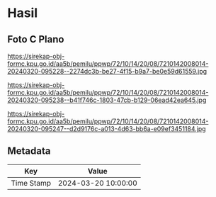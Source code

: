 # Hasil

## Foto C Plano

https://sirekap-obj-formc.kpu.go.id/aa5b/pemilu/ppwp/72/10/14/20/08/7210142008014-20240320-095228--2274dc3b-be27-4f15-b9a7-be0e59d61559.jpg

https://sirekap-obj-formc.kpu.go.id/aa5b/pemilu/ppwp/72/10/14/20/08/7210142008014-20240320-095238--b41f746c-1803-47cb-b129-06ead42ea645.jpg

https://sirekap-obj-formc.kpu.go.id/aa5b/pemilu/ppwp/72/10/14/20/08/7210142008014-20240320-095247--d2d9176c-a013-4d63-bb6a-e09ef3451184.jpg


## Metadata

| Key        | Value               |
| ---------- | ------------------- |
| Time Stamp | 2024-03-20 10:00:00 |



